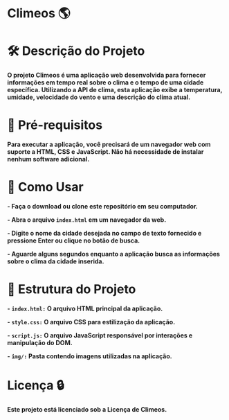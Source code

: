 # Climeos 🌎

# 🛠️ Descrição do Projeto

**O projeto Climeos é uma aplicação web desenvolvida para fornecer informações em tempo real sobre o clima e o tempo de uma cidade específica. Utilizando a API de clima, esta aplicação exibe a temperatura, umidade, velocidade do vento e uma descrição do clima atual.**

# 📁 Pré-requisitos

**Para executar a aplicação, você precisará de um navegador web com suporte a HTML, CSS e JavaScript. Não há necessidade de instalar nenhum software adicional.**

# 🔧 Como Usar

**- Faça o download ou clone este repositório em seu computador.**

**- Abra o arquivo `index.html`  em um navegador da web.**

**- Digite o nome da cidade desejada no campo de texto fornecido e pressione Enter ou clique no botão de busca.**

**- Aguarde alguns segundos enquanto a aplicação busca as informações sobre o clima da cidade inserida.**

# 🏢 Estrutura do Projeto

**-  `index.html:`  O arquivo HTML principal da aplicação.**

**-  `style.css:`  O arquivo CSS para estilização da aplicação.**

**-  `script.js:`  O arquivo JavaScript responsável por interações e manipulação do DOM.**

**-  `img/:`  Pasta contendo imagens utilizadas na aplicação.**

# Licença 🔒
**Este projeto está licenciado sob a Licença de Climeos.**
